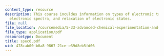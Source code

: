 ```yaml
---
content_type: resource
description: This course inculdes information on types of electronic transitions,
  electronic spectra, and relaxation of electronic states.
file: null
file_location: /coursemedia/5-33-advanced-chemical-experimentation-and-instrumentation-fall-2007/478cab00b0a8986721cee39d8eb5fd06_spec6.pdf
file_type: application/pdf
resourcetype: Document
title: spec6.pdf
uid: 478cab00-b0a8-9867-21ce-e39d8eb5fd06
---
```

